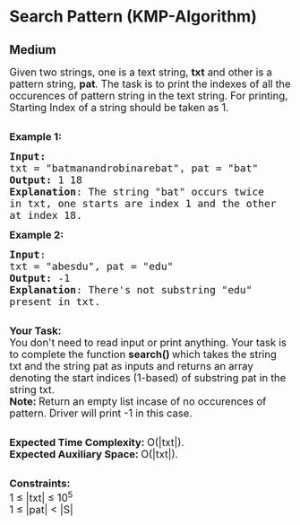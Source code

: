 # Search Pattern (KMP-Algorithm)
## Medium 
<div class="problem-statement">
                <p></p><p><span style="font-size:18px">Given two strings, one is a text string,&nbsp;<strong>txt</strong> and other is a pattern string, <strong>pat</strong>. The task is to print the indexes of all the occurences of pattern&nbsp;string in the text string. For printing, Starting Index of a string should be taken as&nbsp;1.</span></p>

<p><br>
<span style="font-size:18px"><strong>Example 1:</strong></span></p>

<pre style="position: relative;"><span style="font-size:18px"><strong>Input:</strong>
txt = "batmanandrobinarebat", pat = "bat"
<strong>Output:</strong> 1 18
<strong>Explanation</strong>: The string "bat" occurs twice
in txt, one starts are index 1 and the other
at index 18. </span>
<div class="open_grepper_editor" title="Edit &amp; Save To Grepper"></div></pre>

<p><span style="font-size:18px"><strong>Example 2:</strong></span></p>

<pre style="position: relative;"><span style="font-size:18px"><strong>Input</strong>: 
txt = "abesdu", pat = "edu"
<strong>Output:</strong> -1
<strong>Explanation</strong>: There's not substring "edu"
present in txt.</span>
<div class="open_grepper_editor" title="Edit &amp; Save To Grepper"></div></pre>

<p><br>
<span style="font-size:18px"><strong>Your Task:</strong><br>
You don't need to read input or print anything. Your task is to complete the function&nbsp;<strong>search()&nbsp;</strong>which takes the string txt&nbsp;and the string pat as inputs and returns an array denoting the start indices (1-based)&nbsp;of substring pat in the string txt.&nbsp;<br>
<strong>Note: </strong>Return an empty list incase of no occurences of pattern. Driver will print -1 in this case.</span></p>

<p><br>
<span style="font-size:18px"><strong>Expected Time Complexity:&nbsp;</strong>O(|txt|).<br>
<strong>Expected Auxiliary Space:&nbsp;</strong>O(|txt|).</span></p>

<p><br>
<span style="font-size:18px"><strong>Constraints:</strong><br>
1 ≤ |txt| ≤ 10<sup>5</sup><br>
1 ≤ |pat| &lt; |S|</span></p>
 <p></p>
            </div>